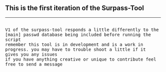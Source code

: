 ## This is the first iteration of the Surpass-Tool
<hr noshade>
<br>
<tt>V1 of the surpass-tool responds a little differently to the [main] passwd database being included before running the script</tt>
<br>
<tt>remember this tool is in development and is a work in progress. you may have to trouble shoot a little if it gives you any issues</tt> 
<br>
<tt>if you have anything creative or unique to contribute feel free to send a message</tt>
